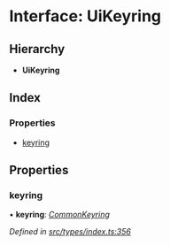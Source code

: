 # Interface: UiKeyring

## Hierarchy

* **UiKeyring**

## Index

### Properties

* [keyring](uikeyring.md#keyring)

## Properties

###  keyring

• **keyring**: *[CommonKeyring](../globals.md#commonkeyring)*

*Defined in [src/types/index.ts:356](https://github.com/PolymathNetwork/polymesh-sdk/blob/1d341d9/src/types/index.ts#L356)*
